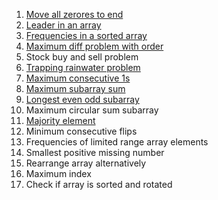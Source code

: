 1. [Move all zerores to end](.\Move_all_Zeroes_to_end.cpp)
2. [Leader in an array](.\Leaders_in_an_array.cpp)
3. [Frequencies in a sorted array](.\Frequencies_in_Sorted_array.cpp)
4. [Maximum diff problem with order](.\Maximum_difference_with_order.cpp)
5. Stock buy and sell problem
6. [Trapping rainwater problem](.\Trapping_rain_water.cpp)
7. [Maximum consecutive 1s](.\Maximum_Consecutive_1s.cpp)
8. [Maximum subarray sum](.\Maximum_Subarray_Sum.cpp)
9. [Longest even odd subarray](.\Longest_Even_Odd_Subarray.cpp)
10. Maximum circular sum subarray
11. [Majority element](.\Majority_Element.cpp)
12. Minimum consecutive flips
13. Frequencies of limited range array elements
14. Smallest positive missing number
15. Rearrange array alternatively
16. Maximum index
17. Check if array is sorted and rotated
